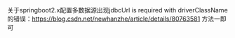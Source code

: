关于springboot2.x配置多数据源出现jdbcUrl is required with driverClassName的错误：https://blog.csdn.net/newhanzhe/article/details/80763581 方法一即可